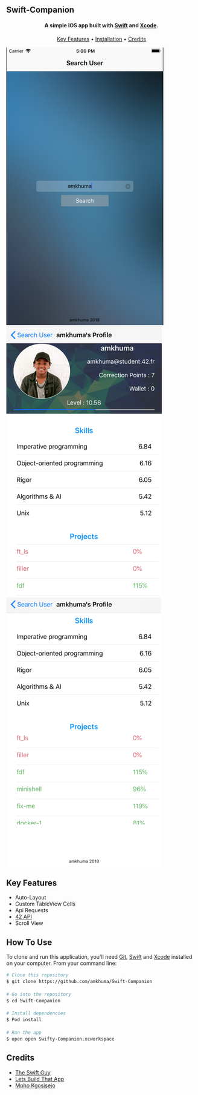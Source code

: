 ## Swift-Companion

<h4 align="center">A simple IOS app built with <a href="https://swift.org" target="_blank">Swift</a> and <a href="https://developer.apple.com/xcode/" target="_blank">Xcode</a>.</h4>

<p align="center">
  <a href="#key-features">Key Features</a> •
  <a href="#how-to-use">Installation</a> •
  <a href="#credits">Credits</a> 
</p>

![screenshot](https://github.com/amkhuma/Swift-Companion/blob/master/Images/Search.png)  ![screenshot](https://github.com/amkhuma/Swift-Companion/blob/master/Images/Profile.png) ![screenshot](https://github.com/amkhuma/Swift-Companion/blob/master/Images/projects.png) 

## Key Features

* Auto-Layout
* Custom TableView Cells
* Api Requests
* [42 API](https://api.intra.42.fr/apidoc)
* Scroll View

## How To Use

To clone and run this application, you'll need [Git](https://git-scm.com), [Swift](https://swift.org/download/) and [Xcode](https://developer.apple.com/xcode/) installed on your computer. From your command line:

```bash
# Clone this repository
$ git clone https://github.com/amkhuma/Swift-Companion

# Go into the repository
$ cd Swift-Companion

# Install dependencies
$ Pod install

# Run the app
$ open open Swifty-Companion.xcworkspace
```

## Credits

- [The Swift Guy](http://theswiftguy.com)
- [Lets Build That App](https://nodejs.org/)
- [Mpho Kgosisejo](https://mpho-kgosisejo.github.io/portfolio/)
